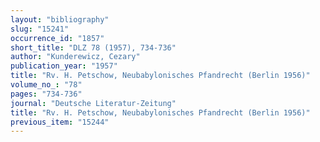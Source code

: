 ```yaml
---
layout: "bibliography"
slug: "15241"
occurrence_id: "1857"
short_title: "DLZ 78 (1957), 734-736"
author: "Kunderewicz, Cezary"
publication_year: "1957"
title: "Rv. H. Petschow, Neubabylonisches Pfandrecht (Berlin 1956)"
volume_no_: "78"
pages: "734-736"
journal: "Deutsche Literatur-Zeitung"
title: "Rv. H. Petschow, Neubabylonisches Pfandrecht (Berlin 1956)"
previous_item: "15244"
---
```

